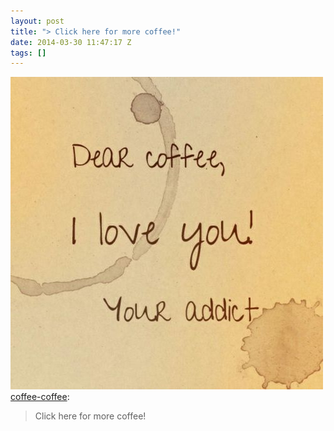 ```yaml
---
layout: post
title: "> Click here for more coffee!"
date: 2014-03-30 11:47:17 Z
tags: []
---
```

![](/media/2014/03/81172180471.jpg)
[coffee-coffee](http://coffee-coffee.tumblr.com/post/81170068354/click-here-for-more-coffee):

> Click here for more coffee!

